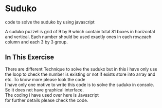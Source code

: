 # Suduko
code to solve the suduko by using javascript

A suduko puzzel is grid of 9 by 9 which contain total 81 boxes in horizontal and vertical. Each number should be used exactly ones in each row,each column and each 3 by 3 group.

## **In This Exercise** <br />
There are different Technique to solve the suduko but in this i have only use the loop to check the number is existing or not if exists store into array and etc. To know more please look the code<br />
I have only one motive to write this code is to solve the suduko in console. So it does not have graphical interface. <br />
The coding i have used over here is Javascript<br />
for further details please check the code.
